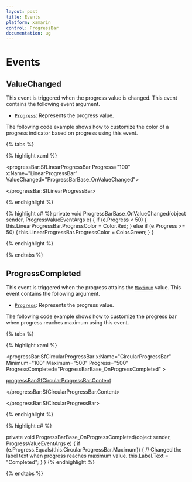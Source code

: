 ```yaml
---
layout: post
title: Events
platform: xamarin
control: ProgressBar
documentation: ug
---
```


# Events

## ValueChanged

This event is triggered when the progress value is changed. This event contains the following event argument.

* [`Progress`](https://help.syncfusion.com/cr/cref_files/xamarin/sfprogressbar/Syncfusion.SfProgressBar.XForms~Syncfusion.XForms.ProgressBar.ProgressValueEventArgs~Progress.html): Represents the progress value.

The following code example shows how to customize the color of a progress indicator based on progress using this event. 

{% tabs %} 

{% highlight xaml %}

<progressBar:SfLinearProgressBar Progress="100" x:Name="LinearProgressBar" ValueChanged="ProgressBarBase_OnValueChanged">

</progressBar:SfLinearProgressBar>

{% endhighlight %}

{% highlight c# %}
private void ProgressBarBase_OnValueChanged(object sender, ProgressValueEventArgs e)
{
if (e.Progress < 50)
{
this.LinearProgressBar.ProgressColor = Color.Red;
}
else if (e.Progress >= 50)
{
this.LinearProgressBar.ProgressColor = Color.Green;
}
}

{% endhighlight %}

{% endtabs %} 

## ProgressCompleted

This event is triggered when the progress attains the [`Maximum`](https://help.syncfusion.com/cr/cref_files/xamarin/sfprogressbar/Syncfusion.SfProgressBar.XForms~Syncfusion.XForms.ProgressBar.ProgressBarBase~Maximum.html) value. This event contains the following argument.

* [`Progress`](https://help.syncfusion.com/cr/cref_files/xamarin/sfprogressbar/Syncfusion.SfProgressBar.XForms~Syncfusion.XForms.ProgressBar.ProgressValueEventArgs~Progress.html):  Represents the progress value.

The following code example shows how to customize the progress bar when progress reaches maximum using this event. 

{% tabs %} 

{% highlight xaml %}

<progressBar:SfCircularProgressBar x:Name="CircularProgressBar" Minimum="100" Maximum="500" Progress="500" ProgressCompleted="ProgressBarBase_OnProgressCompleted" >

<progressBar:SfCircularProgressBar.Content>

<Label Text="Start" FontSize="15" x:Name="Label"></Label>

</progressBar:SfCircularProgressBar.Content>

</progressBar:SfCircularProgressBar>

{% endhighlight %}

{% highlight c# %}

private void ProgressBarBase_OnProgressCompleted(object sender, ProgressValueEventArgs e)
{
if (e.Progress.Equals(this.CircularProgressBar.Maximum))
{
// Changed the label text when progress reaches maximum value.
this.Label.Text = "Completed";
}
}
{% endhighlight %}

{% endtabs %} 